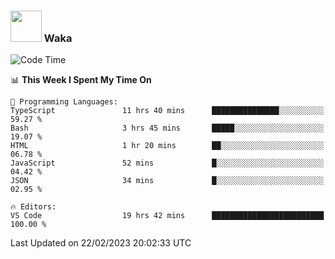 ### <img src="https://media.giphy.com/media/VgCDAzcKvsR6OM0uWg/giphy.gif" width="50"> Waka

  <!--START_SECTION:waka-->
![Code Time](http://img.shields.io/badge/Code%20Time-1%2C290%20hrs%2043%20mins-blue)

📊 **This Week I Spent My Time On** 

```text
💬 Programming Languages: 
TypeScript               11 hrs 40 mins      ███████████████░░░░░░░░░░   59.27 % 
Bash                     3 hrs 45 mins       █████░░░░░░░░░░░░░░░░░░░░   19.07 % 
HTML                     1 hr 20 mins        ██░░░░░░░░░░░░░░░░░░░░░░░   06.78 % 
JavaScript               52 mins             █░░░░░░░░░░░░░░░░░░░░░░░░   04.42 % 
JSON                     34 mins             █░░░░░░░░░░░░░░░░░░░░░░░░   02.95 % 

🔥 Editors: 
VS Code                  19 hrs 42 mins      █████████████████████████   100.00 % 
```


 Last Updated on 22/02/2023 20:02:33 UTC
<!--END_SECTION:waka-->
